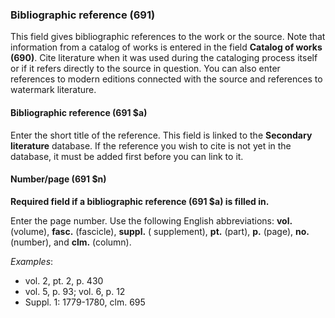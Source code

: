### Bibliographic reference (691)

This field gives bibliographic references to the work or the source. Note that information from a catalog of works is
entered in the field **Catalog of works (690)**. Cite literature when it was used during the cataloging process itself
or if it refers directly to the source in question. You can also enter references to modern editions connected with the
source and references to watermark literature.

#### Bibliographic reference (691 $a)

Enter the short title of the reference. This field is linked to the **Secondary literature** database. If the reference
you wish to cite is not yet in the database, it must be added first before you can link to it.

#### Number/page (691 $n)

**Required field if a bibliographic reference (691 $a) is filled in.**

Enter the page number. Use the following English abbreviations: **vol.** (volume), **fasc.** (fascicle), **suppl.** (
supplement), **pt.** (part), **p.** (page), **no.** (number), and **clm.** (column).

_Examples_:

- vol. 2, pt. 2, p. 430
- vol. 5, p. 93; vol. 6, p. 12
- Suppl. 1: 1779-1780, clm. 695
